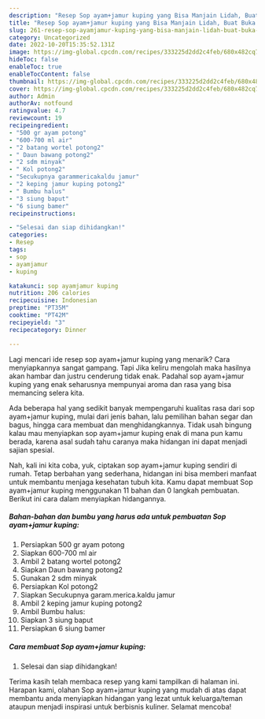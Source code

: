```yaml
---
description: "Resep Sop ayam+jamur kuping yang Bisa Manjain Lidah, Buat Buka Puasa Lezat Sekali"
title: "Resep Sop ayam+jamur kuping yang Bisa Manjain Lidah, Buat Buka Puasa Lezat Sekali"
slug: 261-resep-sop-ayamjamur-kuping-yang-bisa-manjain-lidah-buat-buka-puasa-lezat-sekali
category: Uncategorized
date: 2022-10-20T15:35:52.131Z
image: https://img-global.cpcdn.com/recipes/333225d2dd2c4feb/680x482cq70/sop-ayamjamur-kuping-foto-resep-utama.jpg
hideToc: false
enableToc: true
enableTocContent: false
thumbnail: https://img-global.cpcdn.com/recipes/333225d2dd2c4feb/680x482cq70/sop-ayamjamur-kuping-foto-resep-utama.jpg
cover: https://img-global.cpcdn.com/recipes/333225d2dd2c4feb/680x482cq70/sop-ayamjamur-kuping-foto-resep-utama.jpg
author: Admin
authorAv: notfound
ratingvalue: 4.7
reviewcount: 19
recipeingredient:
- "500 gr ayam potong"
- "600-700 ml air"
- "2 batang wortel potong2"
- " Daun bawang potong2"
- "2 sdm minyak"
- " Kol potong2"
- "Secukupnya garammericakaldu jamur"
- "2 keping jamur kuping potong2"
- " Bumbu halus"
- "3 siung baput"
- "6 siung bamer"
recipeinstructions:

- "Selesai dan siap dihidangkan!"
categories:
- Resep
tags:
- sop
- ayamjamur
- kuping

katakunci: sop ayamjamur kuping 
nutrition: 206 calories
recipecuisine: Indonesian
preptime: "PT35M"
cooktime: "PT42M"
recipeyield: "3"
recipecategory: Dinner

---
```



Lagi mencari ide resep sop ayam+jamur kuping yang menarik? Cara menyiapkannya sangat gampang. Tapi Jika keliru mengolah maka hasilnya akan hambar dan justru cenderung tidak enak. Padahal sop ayam+jamur kuping yang enak seharusnya mempunyai aroma dan rasa yang bisa memancing selera kita.


Ada beberapa hal yang sedikit banyak mempengaruhi kualitas rasa dari sop ayam+jamur kuping, mulai dari jenis bahan, lalu pemilihan bahan segar dan bagus, hingga cara membuat dan menghidangkannya. Tidak usah bingung kalau mau menyiapkan sop ayam+jamur kuping enak di mana pun kamu berada, karena asal sudah tahu caranya maka hidangan ini dapat menjadi sajian spesial.




Nah, kali ini kita coba, yuk, ciptakan sop ayam+jamur kuping sendiri di rumah. Tetap berbahan yang sederhana, hidangan ini bisa memberi manfaat untuk membantu menjaga kesehatan tubuh kita. Kamu dapat membuat Sop ayam+jamur kuping menggunakan 11 bahan dan 0 langkah pembuatan. Berikut ini cara dalam menyiapkan hidangannya.

<!--inarticleads1-->

##### Bahan-bahan dan bumbu yang harus ada untuk pembuatan Sop ayam+jamur kuping:

1. Persiapkan 500 gr ayam potong
1. Siapkan 600-700 ml air
1. Ambil 2 batang wortel potong2
1. Siapkan  Daun bawang potong2
1. Gunakan 2 sdm minyak
1. Persiapkan  Kol potong2
1. Siapkan Secukupnya garam.merica.kaldu jamur
1. Ambil 2 keping jamur kuping potong2
1. Ambil  Bumbu halus:
1. Siapkan 3 siung baput
1. Persiapkan 6 siung bamer




<!--inarticleads2-->

##### Cara membuat Sop ayam+jamur kuping:


1. Selesai dan siap dihidangkan!



Terima kasih telah membaca resep yang kami tampilkan di halaman ini. Harapan kami, olahan Sop ayam+jamur kuping yang mudah di atas dapat membantu anda menyiapkan hidangan yang lezat untuk keluarga/teman ataupun menjadi inspirasi untuk berbisnis kuliner. Selamat mencoba!
